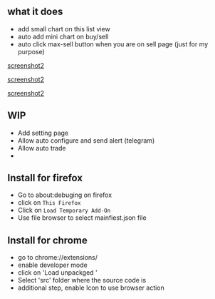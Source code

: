 ## what it does
- add small chart on this list view
- auto add mini chart on buy/sell
- auto click max-sell button when you are on sell page (just for my purpose)

[screenshot2](https://github.com/samuraitruong/coinspot-firefox-extensions/blob/master/screenshots/screenshot1.png?raw=true)


[screenshot2](https://github.com/samuraitruong/coinspot-firefox-extensions/blob/master/screenshots/screenshot2.png?raw=true)


[screenshot2](https://github.com/samuraitruong/coinspot-firefox-extensions/blob/master/screenshots/screenshot3.png?raw=true)



## WIP
- Add setting page
- Allow auto configure and send alert (telegram)
- Allow auto trade
- 
## Install for firefox
- Go to about:debuging on firefox
- click on `This Firefox`
- Click on `Load Temporary Add-On`
- Use file browser to select mainfiest.json file


## Install for chrome
- go to chrome://extensions/
- enable developer mode 
- click on 'Load unpackged '
- Select 'src' folder where the source code is
- additional step, enable Icon to use browser action
  

